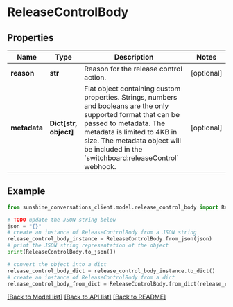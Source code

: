 # ReleaseControlBody


## Properties

Name | Type | Description | Notes
------------ | ------------- | ------------- | -------------
**reason** | **str** | Reason for the release control action. | [optional] 
**metadata** | **Dict[str, object]** | Flat object containing custom properties. Strings, numbers and booleans are the only supported format that can be passed to metadata. The metadata is limited to 4KB in size. The metadata object will be included in the &#x60;switchboard:releaseControl&#x60; webhook. | [optional] 

## Example

```python
from sunshine_conversations_client.model.release_control_body import ReleaseControlBody

# TODO update the JSON string below
json = "{}"
# create an instance of ReleaseControlBody from a JSON string
release_control_body_instance = ReleaseControlBody.from_json(json)
# print the JSON string representation of the object
print(ReleaseControlBody.to_json())

# convert the object into a dict
release_control_body_dict = release_control_body_instance.to_dict()
# create an instance of ReleaseControlBody from a dict
release_control_body_from_dict = ReleaseControlBody.from_dict(release_control_body_dict)
```
[[Back to Model list]](../README.md#documentation-for-models) [[Back to API list]](../README.md#documentation-for-api-endpoints) [[Back to README]](../README.md)


